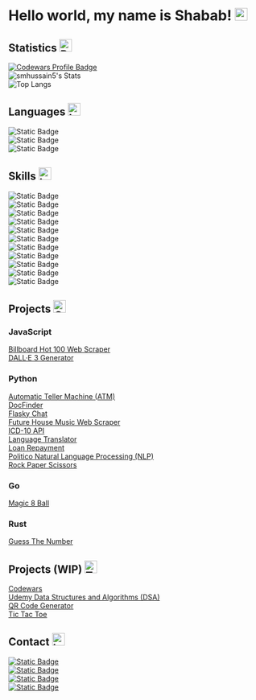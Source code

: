 # Hello world, my name is Shabab! <img src="https://raw.githubusercontent.com/Tarikul-Islam-Anik/Telegram-Animated-Emojis/main/People/Waving%20Hand.webp" alt="Bar Chart" width="25" height="25" />

## Statistics <img src="https://raw.githubusercontent.com/Tarikul-Islam-Anik/Telegram-Animated-Emojis/main/Objects/Bar%20Chart.webp" alt="Bar Chart" width="25" height="25" />
[![Codewars Profile Badge](https://www.codewars.com/users/smhussain5/badges/large)](https://www.codewars.com/users/smhussain5)<br>
![smhussain5's Stats](https://github-readme-stats.vercel.app/api?username=smhussain5&theme=default&show_icons=true&hide_border=false&count_private=true&rank_icon=github)<br>
![Top Langs](https://github-readme-stats.vercel.app/api/top-langs/?username=smhussain5&hide_progress=true)<br>

## Languages <img src="https://raw.githubusercontent.com/Tarikul-Islam-Anik/Telegram-Animated-Emojis/main/Objects/Laptop.webp" alt="Laptop" width="25" height="25" />
![Static Badge](https://img.shields.io/badge/JavaScript-F7DF1E?style=for-the-badge&logo=javascript&logoColor=%23000)<br>
![Static Badge](https://img.shields.io/badge/Python-3776AB?style=for-the-badge&logo=python&logoColor=%23FFF)<br>
![Static Badge](https://img.shields.io/badge/Go-00ADD8?style=for-the-badge&logo=go&logoColor=%23FFF)<br>

## Skills <img src="https://raw.githubusercontent.com/Tarikul-Islam-Anik/Telegram-Animated-Emojis/main/Objects/Laptop.webp" alt="Laptop" width="25" height="25" />
![Static Badge](https://img.shields.io/badge/Bootstrap-7952B3?style=for-the-badge&logo=bootstrap&logoColor=%23FFF)<br>
![Static Badge](https://img.shields.io/badge/CSS3-1572B6?style=for-the-badge&logo=css3&logoColor=%23FFF)<br>
![Static Badge](https://img.shields.io/badge/Django-44B78B?style=for-the-badge&logo=django&logoColor=%23FFF)<br>
![Static Badge](https://img.shields.io/badge/Flask-212121?style=for-the-badge&logo=flask&logoColor=%23FFF)<br>
![Static Badge](https://img.shields.io/badge/Heroku-430098?style=for-the-badge&logo=heroku&logoColor=%23FFF)<br>
![Static Badge](https://img.shields.io/badge/HTML5-E34F26?style=for-the-badge&logo=HTML5&logoColor=%23FFF)<br>
![Static Badge](https://img.shields.io/badge/Netlify-00C7B7?style=for-the-badge&logo=netlify&logoColor=%23FFF)<br>
![Static Badge](https://img.shields.io/badge/Node.js-339933?style=for-the-badge&logo=nodedotjs&logoColor=%23FFF)<br>
![Static Badge](https://img.shields.io/badge/React-61DAFB?style=for-the-badge&logo=react&logoColor=%23000)<br>
![Static Badge](https://img.shields.io/badge/Selenium-43B02A?style=for-the-badge&logo=selenium&logoColor=%23FFF)<br>
![Static Badge](https://img.shields.io/badge/Tailwind_CSS-06B6D4?style=for-the-badge&logo=tailwindcss&logoColor=%23FFF)<br>

<!-- ## Education <img src="https://raw.githubusercontent.com/Tarikul-Islam-Anik/Telegram-Animated-Emojis/main/Objects/Books.webp" alt="Books" width="25" height="25" />
- **TTU Rawls College of Business (2020)**
  - MBA in Health Organization Management
- **TTUHSC Graduate School of Biomedical Sciences (2019)**
  - MS in Graduate Medical Education Sciences
- **Stony Brook University (2017)**
  - BE in Biomedical Engineering (Cellular/Molecular)</li>
-->

## Projects <img src="https://raw.githubusercontent.com/Tarikul-Islam-Anik/Telegram-Animated-Emojis/main/Symbols/Check%20Box%20With%20Check.webp" alt="Check Box With Check" width="25" height="25" />
### JavaScript
<a href="https://github.com/smhussain5/BB100-Scraper">Billboard Hot 100 Web Scraper</a><br>
<a href="https://github.com/smhussain5/DALLE3-Generator">DALL·E 3 Generator</a><br>
### Python
<a href="https://github.com/smhussain5/ATM-OOP">Automatic Teller Machine (ATM)</a><br>
<a href="https://github.com/smhussain5/HCP-Django-Python">DocFinder</a><br>
<a href="https://github.com/smhussain5/Flask-SocketIO-Chat-Python">Flasky Chat</a><br>
<a href="https://github.com/smhussain5/Selenium-EDM-Python">Future House Music Web Scraper</a><br>
<a href="https://github.com/smhussain5/ICD10-DFR-Python">ICD-10 API</a><br>
<a href="https://github.com/smhussain5/Translator-Python">Language Translator</a><br>
<a href="https://github.com/smhussain5/Loan-Python">Loan Repayment</a><br>
<a href="https://github.com/smhussain5/Politico-NLP-Python">Politico Natural Language Processing (NLP)</a><br>
<a href="https://github.com/smhussain5/RPS-Python">Rock Paper Scissors</a><br>
### Go
<a href="https://github.com/smhussain5/Go-Magic-8-Ball">Magic 8 Ball</a><br>
### Rust
<a href="https://github.com/smhussain5/Rust-Guess-Number">Guess The Number</a><br>

## Projects (WIP) <img src="https://raw.githubusercontent.com/Tarikul-Islam-Anik/Telegram-Animated-Emojis/main/Objects/Toolbox.webp" alt="Toolbox" width="25" height="25" />
<a href="https://github.com/smhussain5/CODEWARS">Codewars</a><br>
<a href="https://github.com/smhussain5/Udemy_DSA">Udemy Data Structures and Algorithms (DSA)</a><br>
<a href="https://github.com/smhussain5/QR_Code_Generator">QR Code Generator</a><br>
<a href="https://github.com/smhussain5/Tic_Tac_Toe">Tic Tac Toe</a><br>

## Contact <img src="https://raw.githubusercontent.com/Tarikul-Islam-Anik/Telegram-Animated-Emojis/main/Objects/Inbox%20Tray.webp" alt="Inbox Tray" width="25" height="25" />
[![Static Badge](https://img.shields.io/badge/Send%20me%20an%20email-212121?style=flat-square&logo=gmail&logoColor=EA4335)](mailto:shababhussain525@gmail.com?)<br>
[![Static Badge](https://img.shields.io/badge/Connect_with_me_on_LinkedIn-212121?style=flat-square&logo=linkedin&logoColor=0A66C2)](https://www.linkedin.com/in/shabab-h)<br>
[![Static Badge](https://img.shields.io/badge/Follow_me_on_Twitter-212121?style=flat-square&logo=twitter&logoColor=1D9BF0)](https://twitter.com/shussain_5)<br>
[![Static Badge](https://img.shields.io/badge/Follow_me_on_GitHub-212121?style=flat-square&logo=github&logoColor=FAFAFA)](https://github.com/smhussain5)<br>
